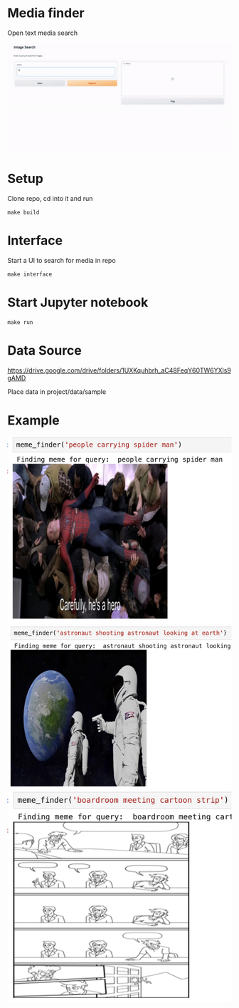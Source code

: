 # Media finder
Open text media search

![demo](src/data/examples/demo-video.gif)


# Setup
Clone repo, cd into it and run 
```
make build
```

# Interface
Start a UI to search for media in repo
```
make interface
```

# Start Jupyter notebook
```
make run
```

# Data Source
https://drive.google.com/drive/folders/1UXKquhbrh_aC48FeqY60TW6YXls9gAMD

Place data in project/data/sample
# Example
<img src="src/data/examples/example1.png">
<img src="src/data/examples/example3.png">
<img src="src/data/examples/example4.png">